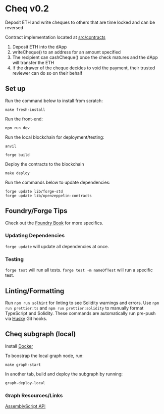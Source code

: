 # Cheq v0.2
Deposit ETH and write cheques to others that are time locked and can be reversed

Contract implementation located at [src/contracts](src/contracts)


1. Deposit ETH into the dApp
2. writeCheque() to an address for an amount specified
3. The recipient can cashCheque() once the check matures and the dApp will transfer the ETH
4. If the drawer of the cheque decides to void the payment, their trusted reviewer can do so on their behalf

## Set up
Run the command below to install from scratch:
```
make fresh-install
```
Run the front-end:
```
npm run dev
```
Run the local blockchain for deployment/testing:
```
anvil
```
```
forge build
```
Deploy the contracts to the blockchain
```
make deploy
```

Run the commands below to update dependencies:
```
forge update lib/forge-std
forge update lib/openzeppelin-contracts
```
## Foundry/Forge Tips
Check out the [Foundry Book](https://book.getfoundry.sh/) for more specifics.

### Updating Dependencies
```forge update``` will update all dependencies at once.

### Testing
```forge test``` will run all tests.
```forge test -m nameOfTest``` will run a specific test.

## Linting/Formatting
Run ```npm run solhint``` for linting to see Solidity warnings and errors.
Use ```npm run prettier:ts``` and ```npm run prettier:solidity``` to manually format TypeScript and Solidity.
These commands are automatically run pre-push via [Husky](https://github.com/typicode/husky) Git hooks.

## Cheq subgraph (local)

Install [Docker](https://docs.docker.com/desktop/install/mac-install/)

To boostrap the local graph node, run: 

```make graph-start```

In another tab, build and deploy the subgraph by running:

```graph-deploy-local```

### Graph Resources/Links
[AssemblyScript API](https://thegraph.com/docs/en/developing/assemblyscript-api/)

